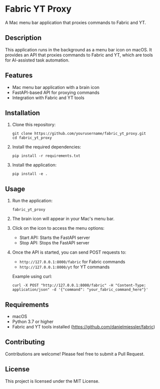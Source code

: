 # Fabric YT Proxy

A Mac menu bar application that proxies commands to Fabric and YT.

## Description

This application runs in the background as a menu bar icon on macOS. It provides an API that proxies commands to Fabric and YT, which are tools for AI-assisted task automation.

## Features

- Mac menu bar application with a brain icon
- FastAPI-based API for proxying commands
- Integration with Fabric and YT tools

## Installation

1. Clone this repository:
   ```
   git clone https://github.com/yourusername/fabric_yt_proxy.git
   cd fabric_yt_proxy
   ```

2. Install the required dependencies:
   ```
   pip install -r requirements.txt
   ```

3. Install the application:
   ```
   pip install -e .
   ```

## Usage

1. Run the application:
   ```
   fabric_yt_proxy
   ```

2. The brain icon will appear in your Mac's menu bar.

3. Click on the icon to access the menu options:
   - Start API: Starts the FastAPI server
   - Stop API: Stops the FastAPI server

4. Once the API is started, you can send POST requests to:
   - `http://127.0.0.1:8000/fabric` for Fabric commands
   - `http://127.0.0.1:8000/yt` for YT commands

   Example using curl:
   ```
   curl -X POST "http://127.0.0.1:8000/fabric" -H "Content-Type: application/json" -d '{"command": "your_fabric_command_here"}'
   ```

## Requirements

- macOS
- Python 3.7 or higher
- Fabric and YT tools installed (https://github.com/danielmiessler/fabric)

## Contributing

Contributions are welcome! Please feel free to submit a Pull Request.

## License

This project is licensed under the MIT License.